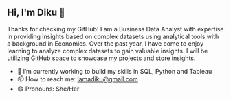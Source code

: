 ## Hi, I'm Diku 👋

Thanks for checking my GitHub! I am a Business Data Analyst with expertise in providing insights based on complex datasets using analytical tools with a background in Economics. Over the past year, I have come to enjoy learning to analyze complex datasets to gain valuable insights. I will be utilizing GitHub space to showcase my projects and store insights. 

- 🌱 I’m currently working to build my skills in SQL, Python and Tableau
- 📫 How to reach me: lamadiku@gmail.com
- 😄 Pronouns: She/Her


<!--
**Lamadiku/Lamadiku** is a ✨ _special_ ✨ repository because its `README.md` (this file) appears on your GitHub profile.

Here are some ideas to get you started:

- 🔭 I’m currently working on ...
- 🌱 I’m currently learning ...
- 👯 I’m looking to collaborate on ...
- 🤔 I’m looking for help with ...
- 💬 Ask me about ...
- 📫 How to reach me: ...
- 😄 Pronouns: ...
- ⚡ Fun fact: ...
-->
